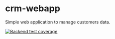 # crm-webapp
Simple web application to manage customers data.


[![Backend test coverage](https://github.com/growupanand/crm-webapp/actions/workflows/backend-test-coverage.yml/badge.svg?branch=main)]([https://github.com/growupanand/crm-webapp/actions/workflows/backend-test-coverage.yml](https://growupanand.github.io/crm-webapp/))
